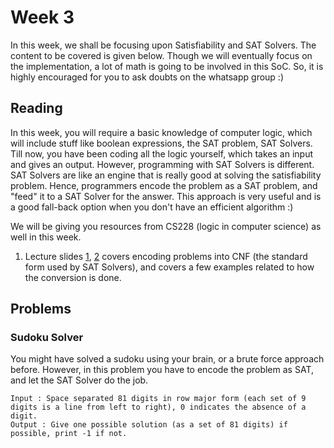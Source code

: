 # Week 3

In this week, we shall be focusing upon Satisfiability and SAT Solvers. The content to be covered is given below. Though we will eventually focus on the implementation, a lot of math is going to be involved in this SoC. So, it is highly encouraged for you to ask doubts on the whatsapp group :)

## Reading

In this week, you will require a basic knowledge of computer logic, which will include stuff like boolean expressions, the SAT problem, SAT Solvers. Till now, you have been coding all the logic yourself, which takes an input and gives an output. However, programming with SAT Solvers is different. SAT Solvers are like an engine that is really good at solving the satisfiability problem. Hence, programmers encode the problem as a SAT problem, and "feed" it to a SAT Solver for the answer. This approach is very useful and is a good fall-back option when you don't have an efficient algorithm :)

We will be giving you resources from CS228 (logic in computer science) as well in this week.

1. Lecture slides [1](SAT_encoding_1.pdf), [2](SAT_encoding_2.pdf) covers encoding problems into CNF (the standard form used by SAT Solvers), and covers a few examples related to how the conversion is done.

## Problems

### Sudoku Solver

You might have solved a sudoku using your brain, or a brute force approach before. However, in this problem you have to encode the problem as SAT, and let the SAT Solver do the job. 

```
Input : Space separated 81 digits in row major form (each set of 9 digits is a line from left to right), 0 indicates the absence of a digit. 
Output : Give one possible solution (as a set of 81 digits) if possible, print -1 if not.
```
